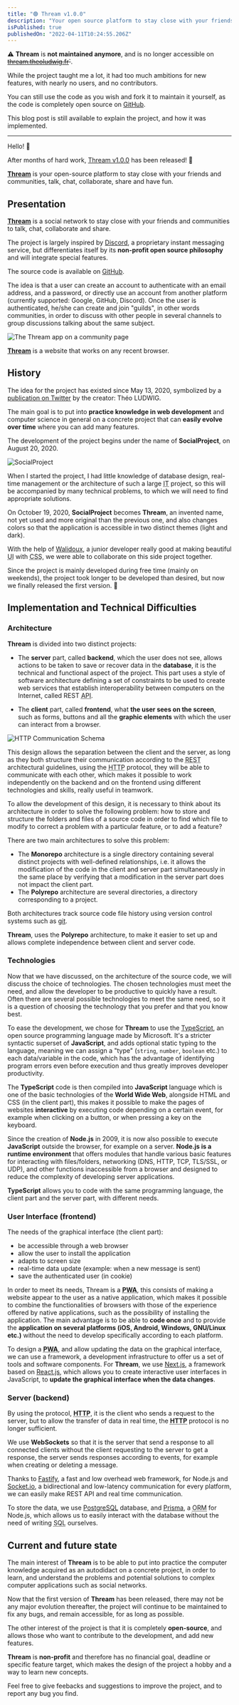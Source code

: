 ```yaml
---
title: "🟢 Thream v1.0.0"
description: "Your open source platform to stay close with your friends and communities, talk, chat, collaborate, share and have fun."
isPublished: true
publishedOn: "2022-04-11T10:24:55.206Z"
---
```


⚠️ **Thream** is **not maintained anymore**, and is no longer accessible on ~~[thream.theoludwig.fr](https://thream.theoludwig.fr)`~~.

While the project taught me a lot, it had too much ambitions for new features, with nearly no users, and no contributors.

You can still use the code as you wish and fork it to maintain it yourself, as the code is completely open source on [GitHub](https://github.com/Thream).

This blog post is still available to explain the project, and how it was implemented.

---

Hello! 👋

After months of hard work, [Thream v1.0.0](https://github.com/Thream) has been released! 🎉

[**Thream**](https://github.com/Thream) is your open-source platform to stay close with your friends and communities, talk, chat, collaborate, share and have fun.

## Presentation

[**Thream**](https://github.com/Thream) is a social network to stay close with your friends and communities to talk, chat, collaborate and share.

The project is largely inspired by [Discord](https://discord.com), a proprietary instant messaging service, but differentiates itself by its **non-profit open source philosophy** and will integrate special features.

The source code is available on [GitHub](https://github.com/Thream).

The idea is that a user can create an account to authenticate with an email address, and a password, or directly use an account from another platform (currently supported: Google, GitHub, Discord). Once the user is authenticated, he/she can create and join "guilds", in other words communities, in order to discuss with other people in several channels to group discussions talking about the same subject.

![The Thream app on a community page](../../public/images/posts/thream-v1-0-0/thream-ui.png)

[**Thream**](https://github.com/Thream) is a website that works on any recent browser.

## History

The idea for the project has existed since May 13, 2020, symbolized by a [publication on Twitter](https://twitter.com/theoludwig_/status/1260638175246135296) by the creator: Théo LUDWIG.

The main goal is to put into **practice knowledge in web development** and computer science in general on a concrete project that can **easily evolve over time** where you can add many features.

The development of the project begins under the name of **SocialProject**, on August 20, 2020.

![SocialProject](../../public/images/posts/thream-v1-0-0/social-project.jpg)

When I started the project, I had little knowledge of database design, real-time management or the architecture of such a large <abbr title="Information Technology">IT</abbr> project, so this will be accompanied by many technical problems, to which we will need to find appropriate solutions.

On October 19, 2020, **SocialProject** becomes **Thream**, an invented name, not yet used and more original than the previous one, and also changes colors so that the application is accessible in two distinct themes (light and dark).

With the help of [Walidoux](https://github.com/Walidoux), a junior developer really good at making beautiful <abbr title="User Interface">UI</abbr> with <abbr title="Cascading Style Sheets">CSS</abbr>, we were able to collaborate on this side project together.

Since the project is mainly developed during free time (mainly on weekends), the project took longer to be developed than desired, but now we finally released the first version. 🥳

## Implementation and Technical Difficulties

### Architecture

**Thream** is divided into two distinct projects:

- The **server** part, called **backend**, which the user does not see, allows actions to be taken to save or recover data in the **database**, it is the technical and functional aspect of the project. This part uses a style of software architecture defining a set of constraints to be used to create web services that establish interoperability between computers on the Internet, called REST <abbr title="Application Programming Interface">API</abbr>.

- The **client** part, called **frontend**, what **the user sees on the screen**, such as forms, buttons and all the **graphic elements** with which the user can interact from a browser.

![HTTP Communication Schema](../../public/images/posts/thream-v1-0-0/http-communication.png)

This design allows the separation between the client and the server, as long as they both structure their communication according to the <abbr title="Representational state transfer">REST</abbr> architectural guidelines, using the <abbr title="Hypertext Transfer Protocol">HTTP</abbr> protocol, they will be able to communicate with each other, which makes it possible to work independently on the backend and on the frontend using different technologies and skills, really useful in teamwork.

To allow the development of this design, it is necessary to think about its architecture in order to solve the following problem: how to store and structure the folders and files of a source code in order to find which file to modify to correct a problem with a particular feature, or to add a feature?

There are two main architectures to solve this problem:

- The **Monorepo** architecture is a single directory containing several distinct projects with well-defined relationships, i.e. it allows the modification of the code in the client and server part simultaneously in the same place by verifying that a modification in the server part does not impact the client part.
- The **Polyrepo** architecture are several directories, a directory corresponding to a project.

Both architectures track source code file history using version control systems such as [git](https://git-scm.com/).

**Thream**, uses the **Polyrepo** architecture, to make it easier to set up and allows complete independence between client and server code.

### Technologies

Now that we have discussed, on the architecture of the source code, we will discuss the choice of technologies. The chosen technologies must meet the need, and allow the developer to be productive to quickly have a result. Often there are several possible technologies to meet the same need, so it is a question of choosing the technology that you prefer and that you know best.

To ease the development, we chose for **Thream** to use the [TypeScript](https://www.typescriptlang.org/), an open source programming language made by Microsoft. It's a stricter syntactic superset of **JavaScript**, and adds optional static typing to the language, meaning we can assign a "type" (`string`, `number`, `boolean` etc.) to each data/variable in the code, which has the advantage of identifying program errors even before execution and thus greatly improves developer productivity.

The **TypeScript** code is then compiled into **JavaScript** language which is one of the basic technologies of the **World Wide Web**, alongside HTML and CSS (in the client part), this makes it possible to make the pages of websites **interactive** by executing code depending on a certain event, for example when clicking on a button, or when pressing a key on the keyboard.

Since the creation of **Node.js** in 2009, it is now also possible to execute **JavaScript** outside the browser, for example on a server. **Node.js is a runtime environment** that offers modules that handle various basic features for interacting with files/folders, networking (DNS, HTTP, TCP, TLS/SSL, or UDP), and other functions inaccessible from a browser and designed to reduce the complexity of developing server applications.

**TypeScript** allows you to code with the same programming language, the client part and the server part, with different needs.

### User Interface (frontend)

The needs of the graphical interface (the client part):

- be accessible through a web browser
- allow the user to install the application
- adapts to screen size
- real-time data update (example: when a new message is sent)
- save the authenticated user (in cookie)

In order to meet its needs, Thream is a **<abbr title="Progressive Web App">PWA</abbr>**, this consists of making a website appear to the user as a native application, which makes it possible to combine the functionalities of browsers with those of the experience offered by native applications, such as the possibility of installing the application. The main advantage is to be able to **code once** and to provide the **application on several platforms (iOS, Android, Windows, GNU/Linux etc.)** without the need to develop specifically according to each platform.

To design a **<abbr title="Progressive Web App">PWA</abbr>**, and allow updating the data on the graphical interface, we can use a framework, a development infrastructure to offer us a set of tools and software components. For **Thream**, we use [Next.js](https://nextjs.org/), a framework based on [React.js](https://reactjs.org/), which allows you to create interactive user interfaces in JavaScript, to **update the graphical interface when the data changes**.

### Server (backend)

By using the protocol, **<abbr title="Hypertext Transfer Protocol">HTTP</abbr>**, it is the client who sends a request to the server, but to allow the transfer of data in real time, the **<abbr title="Hypertext Transfer Protocol">HTTP</abbr>** protocol is no longer sufficient.

We use **WebSockets** so that it is the server that send a response to all connected clients without the client requesting to the server to get a response, the server sends responses according to events, for example when creating or deleting a message.

Thanks to [Fastify](https://www.fastify.io/), a fast and low overhead web framework, for Node.js and [Socket.io](https://socket.io/), a bidirectional and low-latency communication for every platform, we can easily make REST API and real time communication.

To store the data, we use [PostgreSQL](https://www.postgresql.org/) database, and [Prisma](https://www.prisma.io/), a <abbr title="Object-Relational Mapping">ORM</abbr> for Node.js, which allows us to easily interact with the database without the need of writing <abbr title="Structured Query Language">SQL</abbr> ourselves.

## Current and future state

The main interest of **Thream** is to be able to put into practice the computer knowledge acquired as an autodidact on a concrete project, in order to learn, and understand the problems and potential solutions to complex computer applications such as social networks.

Now that the first version of **Thream** has been released, there may not be any major evolution thereafter, the project will continue to be maintained to fix any bugs, and remain accessible, for as long as possible.

The other interest of the project is that it is completely **open-source**, and allows those who want to contribute to the development, and add new features.

**Thream** is **non-profit** and therefore has no financial goal, deadline or specific feature target, which makes the design of the project a hobby and a way to learn new concepts.

Feel free to give feebacks and suggestions to improve the project, and to report any bug you find.
